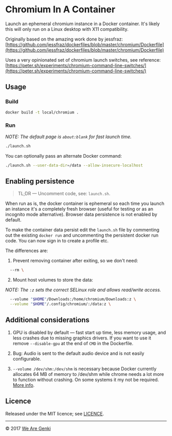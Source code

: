 # Chromium In A Container

Launch an ephemeral chromium instance in a Docker container. It's likely this will only run on a Linux desktop with X11 compatibility.

Originally based on the amazing work done by jessfraz:
[https://github.com/jessfraz/dockerfiles/blob/master/chromium/Dockerfile](https://github.com/jessfraz/dockerfiles/blob/master/chromium/Dockerfile)

Uses a very opinionated set of chromium launch switches, see reference:
[https://peter.sh/experiments/chromium-command-line-switches/](https://peter.sh/experiments/chromium-command-line-switches/)

## Usage

### Build

```bash
docker build -t local/chromium .
```

### Run

_NOTE: The default page is `about:blank` for fast launch time._

```bash
./launch.sh
```

You can optionally pass an alternate Docker command:

```bash
./launch.sh --user-data-dir=/data --allow-insecure-localhost
```

## Enabling persistence

> TL;DR — Uncomment code, see: `launch.sh`.

When run as is, the docker container is ephemeral so each time you launch an instance it's a completely fresh browser (useful for testing or as an incognito mode alternative). Browser data persistence is not enabled by default.

To make the container data persist edit the `launch.sh` file by commenting out the existing `docker run` and uncommenting the persistent docker run code. You can now sign in to create a profile etc.

The differences are:

1. Prevent removing container after exiting, so we don't need:

```bash
  --rm \
```

2. Mount host volumes to store the data:

_NOTE: The `:z` sets the correct SELinux role and allows read/write access._

```bash
  --volume "$HOME"/Downloads:/home/chromium/Downloads:z \
  --volume "$HOME"/.config/chromium/:/data:z \
```

## Additional considerations

1. GPU is disabled by default — fast start up time, less memory usage, and less crashes due to missing graphics drivers. If you want to use it remove `--disable-gpu` at the end of `CMD` in the Dockerfile.

2. Bug: Audio is sent to the default audio device and is not easily configurable.

3. `--volume /dev/shm:/dev/shm` is necessary because Docker currently allocates 64 MB of memory to /dev/shm while chrome needs a lot more to function without crashing. On some systems it my not be required. [More info](https://github.com/c0b/chrome-in-docker/issues/1).

## Licence

Released under the MIT licence; see [LICENCE](https://github.com/MaxMilton/docker-chromium/blob/master/LICENCE).

-----

© 2017 [We Are Genki](https://wearegenki.com)
